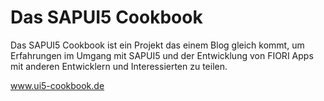 # Das SAPUI5 Cookbook

Das SAPUI5 Cookbook ist ein Projekt das einem Blog gleich kommt, um Erfahrungen im Umgang mit SAPUI5 und der Entwicklung von FIORI Apps mit anderen Entwicklern und Interessierten zu teilen. 

www.ui5-cookbook.de

